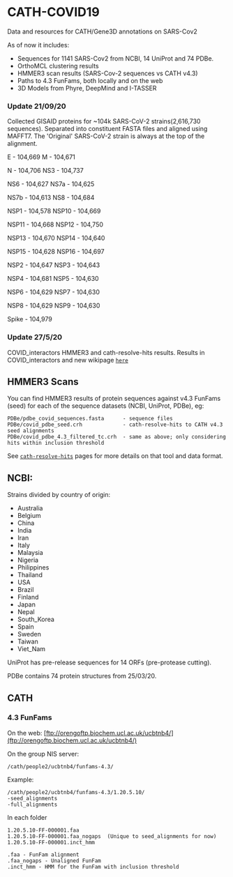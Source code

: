 # CATH-COVID19
Data and resources for CATH/Gene3D annotations on SARS-Cov2

As of now it includes:
 - Sequences for 1141 SARS-Cov2 from NCBI, 14 UniProt and 74 PDBe.
 - OrthoMCL clustering results
 - HMMER3 scan results (SARS-Cov-2 sequences vs CATH v4.3)
 - Paths to 4.3 FunFams, both locally and on the web
 - 3D Models from Phyre, DeepMind and I-TASSER
 
### Update 21/09/20
 
Collected GISAID proteins for ~104k SARS-CoV-2 strains(2,616,730 sequences). Separated into constituent FASTA files and aligned using MAFFT7.
The 'Original' SARS-CoV-2 strain is always at the top of the alignment.
 
E - 104,669 
 M - 104,671

N - 104,706
 NS3 - 104,737

NS6 - 104,627
 NS7a - 104,625

NS7b - 104,613
 NS8 - 104,684

NSP1 - 104,578
 NSP10 - 104,669

NSP11 - 104,668
 NSP12 - 104,750

NSP13 - 104,670
 NSP14 - 104,640

NSP15 - 104,628
 NSP16 - 104,697

NSP2 - 104,647
 NSP3 - 104,643

NSP4 - 104,681
 NSP5 - 104,630

NSP6 - 104,629
 NSP7 - 104,630

NSP8 - 104,629
 NSP9 - 104,630

Spike - 104,979
 
### Update 27/5/20
 
COVID_interactors HMMER3 and cath-resolve-hits results. Results in COVID_interactors and new wikipage [`here`](https://github.com/UCL/CATH-COVID19/wiki/COVID-Interactors)

## HMMER3 Scans

You can find HMMER3 results of protein sequences against v4.3 FunFams (seed) for each of the sequence datasets (NCBI, UniProt, PDBe), eg:

```
PDBe/pdbe_covid_sequences.fasta      - sequence files
PDBe/covid_pdbe_seed.crh             - cath-resolve-hits to CATH v4.3 seed alignments
PDBe/covid_pdbe_4.3_filtered_tc.crh  - same as above; only considering hits within inclusion threshold
```

See [`cath-resolve-hits`](https://cath-tools.readthedocs.io/en/latest/tools/cath-resolve-hits/) pages for more details on that tool and data format.


## NCBI: 
Strains divided by country of origin:
- Australia
- Belgium
- China
- India
- Iran
- Italy
- Malaysia
- Nigeria
- Philippines
- Thailand
- USA
- Brazil
- Finland
- Japan
- Nepal
- South_Korea
- Spain
- Sweden
- Taiwan
- Viet_Nam

UniProt has pre-release sequences for 14 ORFs (pre-protease cutting).

PDBe contains 74 protein structures from 25/03/20.


## CATH

### 4.3 FunFams

On the web: [ftp://orengoftp.biochem.ucl.ac.uk/ucbtnb4/](ftp://orengoftp.biochem.ucl.ac.uk/ucbtnb4/)

On the group NIS server: 

```
/cath/people2/ucbtnb4/funfams-4.3/
```

Example: 

```
/cath/people2/ucbtnb4/funfams-4.3/1.20.5.10/
-seed_alignments
-full_alignments
```

In each folder

```
1.20.5.10-FF-000001.faa		
1.20.5.10-FF-000001.faa_nogaps	(Unique to seed_alignments for now)
1.20.5.10-FF-000001.inct_hmm

.faa - FunFam alignment
.faa_nogaps - Unaligned FunFam
.inct_hmm - HMM for the FunFam with inclusion threshold
```
